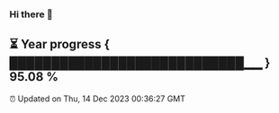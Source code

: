 ### Hi there 👋
⏳ Year progress { ████████████████████████████▁▁ } 95.08 %
---
⏰ Updated on Thu, 14 Dec 2023 00:36:27 GMT

